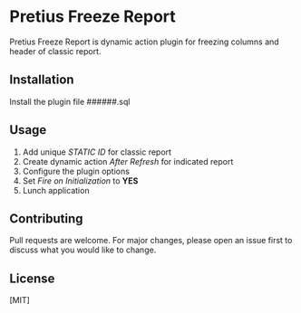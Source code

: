 # Pretius Freeze Report

Pretius Freeze Report is dynamic action plugin for freezing columns and header of classic report.

## Installation

Install the plugin file ######.sql

## Usage

1. Add unique _STATIC ID_ for classic report
1. Create dynamic action _After Refresh_ for indicated report 
1. Configure the plugin options
1. Set _Fire on Initialization_ to __YES__
1. Lunch application

## Contributing
Pull requests are welcome. For major changes, please open an issue first to discuss what you would like to change.

## License
[MIT]
